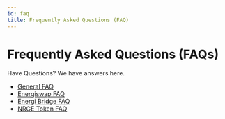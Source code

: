 ```yaml
---
id: faq
title: Frequently Asked Questions (FAQ)
---
```


# Frequently Asked Questions (FAQs)

Have Questions? We have answers here.

- [General FAQ](01-general.md)
- [Energiswap FAQ](02-energiswap-faq.md)
- [Energi Bridge FAQ](03-energi-bridge-faq.md)
- [NRGE Token FAQ](04-nrg-token-faq.md)
